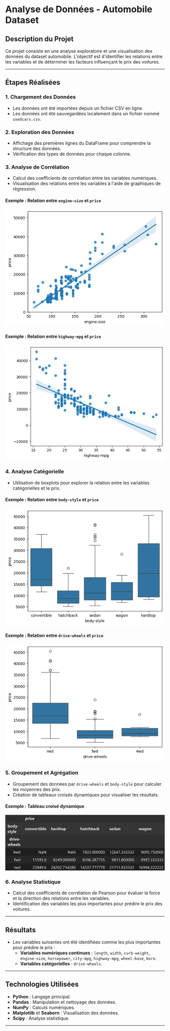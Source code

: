 # Analyse de Données - Automobile Dataset

## Description du Projet
Ce projet consiste en une analyse exploratoire et une visualisation des données du dataset automobile. L'objectif est d'identifier les relations entre les variables et de déterminer les facteurs influençant le prix des voitures.

---

## Étapes Réalisées

### 1. Chargement des Données
- Les données ont été importées depuis un fichier CSV en ligne.
- Les données ont été sauvegardées localement dans un fichier nommé `usedcars.csv`.

### 2. Exploration des Données
- Affichage des premières lignes du DataFrame pour comprendre la structure des données.
- Vérification des types de données pour chaque colonne.

### 3. Analyse de Corrélation
- Calcul des coefficients de corrélation entre les variables numériques.
- Visualisation des relations entre les variables à l'aide de graphiques de régression.

#### Exemple : Relation entre `engine-size` et `price`
![alt text](image.png)

#### Exemple : Relation entre `highway-mpg` et `price`
![alt text](image-1.png)

### 4. Analyse Catégorielle
- Utilisation de boxplots pour explorer la relation entre les variables catégorielles et le prix.

#### Exemple : Relation entre `body-style` et `price`
![alt text](image-2.png)

#### Exemple : Relation entre `drive-wheels` et `price`
![alt text](image-3.png)

### 5. Groupement et Agrégation
- Groupement des données par `drive-wheels` et `body-style` pour calculer les moyennes des prix.
- Création de tableaux croisés dynamiques pour visualiser les résultats.

#### Exemple : Tableau croisé dynamique
![Tableau croisé dynamique](TCD.png)

### 6. Analyse Statistique
- Calcul des coefficients de corrélation de Pearson pour évaluer la force et la direction des relations entre les variables.
- Identification des variables les plus importantes pour prédire le prix des voitures.

---

## Résultats
- Les variables suivantes ont été identifiées comme les plus importantes pour prédire le prix :
  - **Variables numériques continues** : `length`, `width`, `curb-weight`, `engine-size`, `horsepower`, `city-mpg`, `highway-mpg`, `wheel-base`, `bore`.
  - **Variables catégorielles** : `drive-wheels`.

---

## Technologies Utilisées
- **Python** : Langage principal.
- **Pandas** : Manipulation et nettoyage des données.
- **NumPy** : Calculs numériques.
- **Matplotlib** et **Seaborn** : Visualisation des données.
- **Scipy** : Analyse statistique.

---